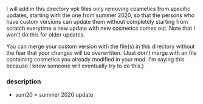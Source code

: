 I will add in this directory vpk files only removing cosmetics from specific updates, starting with the one from summer 2020, so that the persons who have custom versions can update them without completely starting from scratch everytime a new update with new cosmetics comes out. Note that I won't do this for older updates.

You can merge your custom version with the file(s) in this directory without the fear that your changes will be overwritten. (Just don't merge with an file containing cosmetics you already modified in your mod. I'm saying this because I know someone will eventually try to do this.)

### description

- sum20 = summer 2020 update
